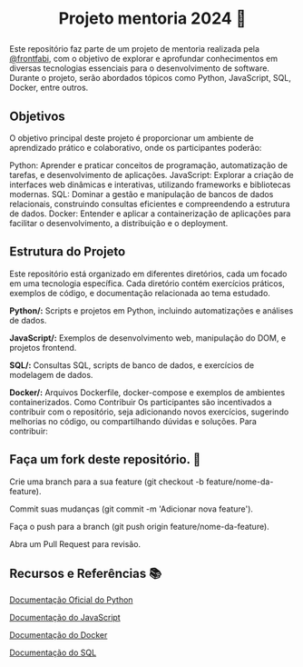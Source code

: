 # <p align="center">Projeto mentoria 2024 📖</p>
  
Este repositório faz parte de um projeto de mentoria realizada pela [@frontfabi](https://github.com/frontfabi/frontfabi), com o objetivo de explorar e aprofundar conhecimentos em diversas tecnologias essenciais para o desenvolvimento de software. Durante o projeto, serão abordados tópicos como Python, JavaScript, SQL, Docker, entre outros.

## Objetivos
O objetivo principal deste projeto é proporcionar um ambiente de aprendizado prático e colaborativo, onde os participantes poderão:

Python: Aprender e praticar conceitos de programação, automatização de tarefas, e desenvolvimento de aplicações.
JavaScript: Explorar a criação de interfaces web dinâmicas e interativas, utilizando frameworks e bibliotecas modernas.
SQL: Dominar a gestão e manipulação de bancos de dados relacionais, construindo consultas eficientes e compreendendo a estrutura de dados.
Docker: Entender e aplicar a containerização de aplicações para facilitar o desenvolvimento, a distribuição e o deployment.

## Estrutura do Projeto
Este repositório está organizado em diferentes diretórios, cada um focado em uma tecnologia específica. Cada diretório contém exercícios práticos, exemplos de código, e documentação relacionada ao tema estudado.

**Python/:** Scripts e projetos em Python, incluindo automatizações e análises de dados.

**JavaScript/:** Exemplos de desenvolvimento web, manipulação do DOM, e projetos frontend.

**SQL/:** Consultas SQL, scripts de banco de dados, e exercícios de modelagem de dados.

**Docker/:** Arquivos Dockerfile, docker-compose e exemplos de ambientes containerizados.
Como Contribuir
Os participantes são incentivados a contribuir com o repositório, seja adicionando novos exercícios, sugerindo melhorias no código, ou compartilhando dúvidas e soluções. Para contribuir:

## Faça um fork deste repositório. 🔀
Crie uma branch para a sua feature (git checkout -b feature/nome-da-feature).

Commit suas mudanças (git commit -m 'Adicionar nova feature').

Faça o push para a branch (git push origin feature/nome-da-feature).

Abra um Pull Request para revisão.

## Recursos e Referências 📚
[Documentação Oficial do Python](https://docs.python.org/pt-br/3/index.html)
        
[Documentação do JavaScript](https://developer.mozilla.org/pt-BR/docs/Web/JavaScript)

[Documentação do Docker](https://docs.docker.com/)

[Documentação do SQL](https://learn.microsoft.com/pt-br/sql/?view=sql-server-ver16)
    
